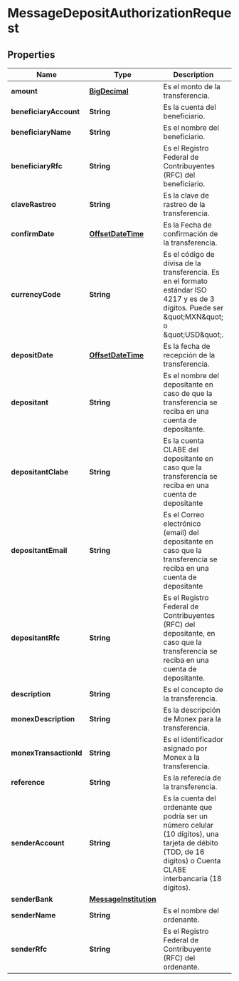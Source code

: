# MessageDepositAuthorizationRequest

## Properties
Name | Type | Description | Notes
------------ | ------------- | ------------- | -------------
**amount** | [**BigDecimal**](BigDecimal.md) | Es el monto de la transferencia. |  [optional]
**beneficiaryAccount** | **String** | Es la cuenta del beneficiario. |  [optional]
**beneficiaryName** | **String** | Es el nombre del beneficiario. |  [optional]
**beneficiaryRfc** | **String** | Es el Registro Federal de Contribuyentes (RFC) del beneficiario. |  [optional]
**claveRastreo** | **String** | Es la clave de rastreo de la transferencia. |  [optional]
**confirmDate** | [**OffsetDateTime**](OffsetDateTime.md) | Es la Fecha de confirmación de la transferencia. |  [optional]
**currencyCode** | **String** | Es el código de divisa de la transferencia. Es en el formato estándar ISO 4217 y es de 3 dígitos. Puede ser \&quot;MXN\&quot; o \&quot;USD\&quot;. |  [optional]
**depositDate** | [**OffsetDateTime**](OffsetDateTime.md) | Es la fecha de recepción de la transferencia. |  [optional]
**depositant** | **String** | Es el nombre del depositante en caso de que la transferencia se reciba en una cuenta de depositante. |  [optional]
**depositantClabe** | **String** | Es la cuenta CLABE del depositante en caso que la transferencia se reciba en una cuenta de depositante |  [optional]
**depositantEmail** | **String** | Es el Correo electrónico (email) del depositante en caso que la transferencia se reciba en una cuenta de depositante |  [optional]
**depositantRfc** | **String** | Es el Registro Federal de Contribuyentes (RFC) del depositante, en caso que la transferencia se reciba en una cuenta de depositante. |  [optional]
**description** | **String** | Es el concepto de la transferencia. |  [optional]
**monexDescription** | **String** | Es la descripción de Monex para la transferencia. |  [optional]
**monexTransactionId** | **String** | Es el identificador asignado por Monex a la transferencia. |  [optional]
**reference** | **String** | Es la referecia de la transferencia. |  [optional]
**senderAccount** | **String** | Es la cuenta del ordenante que podría ser un número celular (10 dígitos), una tarjeta de débito (TDD, de 16 dígitos) o Cuenta CLABE interbancaria (18 dígitos). |  [optional]
**senderBank** | [**MessageInstitution**](MessageInstitution.md) |  |  [optional]
**senderName** | **String** | Es el nombre del ordenante. |  [optional]
**senderRfc** | **String** | Es el Registro Federal de Contribuyente (RFC) del ordenante. |  [optional]
